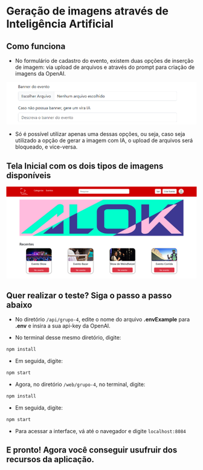 # Geração de imagens através de Inteligência Artificial

## Como funciona

- No formulário de cadastro do evento, existem duas opções de inserção de imagem: via upload de arquivos e através do prompt para criação de imagens da OpenAI.

![form](/img-readme/form.png)

- Só é possível utilizar apenas uma dessas opções, ou seja, caso seja utilizado a opção de gerar a imagem com IA, o upload de arquivos será bloqueado, e vice-versa.

## Tela Inicial com os dois tipos de imagens disponíveis

![home](/img-readme/home.png)

## Quer realizar o teste? Siga o passo a passo abaixo

- No diretório `/api/grupo-4`, edite o nome do arquivo **.envExample** para **.env** e insira a sua api-key da OpenAI.

- No terminal desse mesmo diretório, digite:

```bash
npm install
```

- Em seguida, digite:

```bash
npm start
```

- Agora, no diretório `/web/grupo-4`, no terminal, digite:

```bash
npm install
```

- Em seguida, digite:

```bash
npm start
```

- Para acessar a interface, vá até o navegador e digite `localhost:8084`

## E pronto! Agora você conseguir usufruir dos recursos da aplicação.
